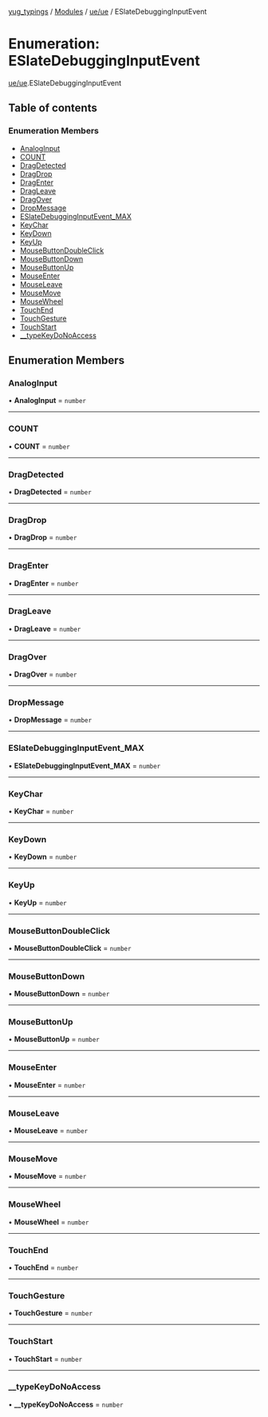 [yug_typings](../README.md) / [Modules](../modules.md) / [ue/ue](../modules/ue_ue.md) / ESlateDebuggingInputEvent

# Enumeration: ESlateDebuggingInputEvent

[ue/ue](../modules/ue_ue.md).ESlateDebuggingInputEvent

## Table of contents

### Enumeration Members

- [AnalogInput](ue_ue.ESlateDebuggingInputEvent.md#analoginput)
- [COUNT](ue_ue.ESlateDebuggingInputEvent.md#count)
- [DragDetected](ue_ue.ESlateDebuggingInputEvent.md#dragdetected)
- [DragDrop](ue_ue.ESlateDebuggingInputEvent.md#dragdrop)
- [DragEnter](ue_ue.ESlateDebuggingInputEvent.md#dragenter)
- [DragLeave](ue_ue.ESlateDebuggingInputEvent.md#dragleave)
- [DragOver](ue_ue.ESlateDebuggingInputEvent.md#dragover)
- [DropMessage](ue_ue.ESlateDebuggingInputEvent.md#dropmessage)
- [ESlateDebuggingInputEvent\_MAX](ue_ue.ESlateDebuggingInputEvent.md#eslatedebugginginputevent_max)
- [KeyChar](ue_ue.ESlateDebuggingInputEvent.md#keychar)
- [KeyDown](ue_ue.ESlateDebuggingInputEvent.md#keydown)
- [KeyUp](ue_ue.ESlateDebuggingInputEvent.md#keyup)
- [MouseButtonDoubleClick](ue_ue.ESlateDebuggingInputEvent.md#mousebuttondoubleclick)
- [MouseButtonDown](ue_ue.ESlateDebuggingInputEvent.md#mousebuttondown)
- [MouseButtonUp](ue_ue.ESlateDebuggingInputEvent.md#mousebuttonup)
- [MouseEnter](ue_ue.ESlateDebuggingInputEvent.md#mouseenter)
- [MouseLeave](ue_ue.ESlateDebuggingInputEvent.md#mouseleave)
- [MouseMove](ue_ue.ESlateDebuggingInputEvent.md#mousemove)
- [MouseWheel](ue_ue.ESlateDebuggingInputEvent.md#mousewheel)
- [TouchEnd](ue_ue.ESlateDebuggingInputEvent.md#touchend)
- [TouchGesture](ue_ue.ESlateDebuggingInputEvent.md#touchgesture)
- [TouchStart](ue_ue.ESlateDebuggingInputEvent.md#touchstart)
- [\_\_typeKeyDoNoAccess](ue_ue.ESlateDebuggingInputEvent.md#__typekeydonoaccess)

## Enumeration Members

### AnalogInput

• **AnalogInput** = `number`

___

### COUNT

• **COUNT** = `number`

___

### DragDetected

• **DragDetected** = `number`

___

### DragDrop

• **DragDrop** = `number`

___

### DragEnter

• **DragEnter** = `number`

___

### DragLeave

• **DragLeave** = `number`

___

### DragOver

• **DragOver** = `number`

___

### DropMessage

• **DropMessage** = `number`

___

### ESlateDebuggingInputEvent\_MAX

• **ESlateDebuggingInputEvent\_MAX** = `number`

___

### KeyChar

• **KeyChar** = `number`

___

### KeyDown

• **KeyDown** = `number`

___

### KeyUp

• **KeyUp** = `number`

___

### MouseButtonDoubleClick

• **MouseButtonDoubleClick** = `number`

___

### MouseButtonDown

• **MouseButtonDown** = `number`

___

### MouseButtonUp

• **MouseButtonUp** = `number`

___

### MouseEnter

• **MouseEnter** = `number`

___

### MouseLeave

• **MouseLeave** = `number`

___

### MouseMove

• **MouseMove** = `number`

___

### MouseWheel

• **MouseWheel** = `number`

___

### TouchEnd

• **TouchEnd** = `number`

___

### TouchGesture

• **TouchGesture** = `number`

___

### TouchStart

• **TouchStart** = `number`

___

### \_\_typeKeyDoNoAccess

• **\_\_typeKeyDoNoAccess** = `number`
